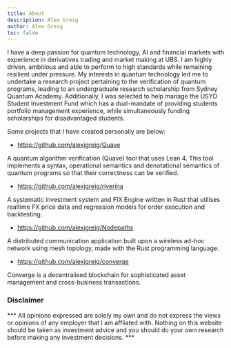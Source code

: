 ```yaml
---
title: About
description: Alex Greig
author: Alex Greig
toc: false
---
```


I have a deep passion for quantum technology, AI and financial markets with experience in derivatives trading and market making at UBS. I am highly driven, ambitious and able to perform to high standards while remaining resilient under pressure. My interests in quantum technology led me to undertake a research project pertaining to the verification of quantum programs, leading to an undergraduate research scholarship from Sydney Quantum Academy. Additionally, I was selected to help manage the USYD Student Investment Fund which has a dual-mandate of providing students portfolio management experience, while simultaneously funding scholarships for disadvantaged students.

Some projects that I have created personally are below:

* https://github.com/alexjgreig/Quave

A quantum algorithm verification (Quave) tool that uses Lean 4. This tool implements a syntax, operational semantics and denotational semantics of quantum programs so that their correctness can be verified.

* https://github.com/alexjgreig/riverina

A systematic investment system and FIX Engine written in Rust that utilises realtime FX price data and regression models for order execution and backtesting. 

* https://github.com/alexjgreig/Nodepaths

A distributed communication application built upon a wireless ad-hoc network using mesh topology, made with the Rust programming language. 

* https://github.com/alexjgreig/converge

Converge is a decentralised blockchain for sophisticated asset management and cross-business transactions.

### Disclaimer

*** All opinions expressed are solely my own and do not express the views or opinions of any employer that I am affliated with. Nothing on this website should be taken as investment advice and you should do your own research before making any investment decisions. ***
